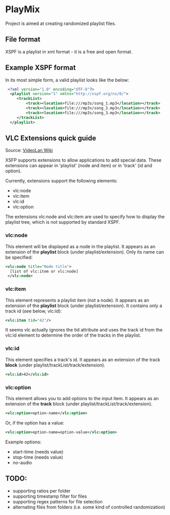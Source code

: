 # PlayMix

Project is aimed at creating randomized playlist files.

## File format
XSPF is a playlist in xml format - it is a free and open format.

## Example XSPF format
In its most simple form, a valid playlist looks like the below:

```xml
 <?xml version="1.0" encoding="UTF-8"?>
  <playlist version="1" xmlns="http://xspf.org/ns/0/">
     <trackList>
         <track><location>file:///mp3s/song_1.mp3</location></track>
         <track><location>file:///mp3s/song_2.mp3</location></track>
         <track><location>file:///mp3s/song_3.mp3</location></track>
     </trackList>
  </playlist>
```

## VLC Extensions quick guide
Source: [VideoLan Wiki](https://wiki.videolan.org/XSPF/)

XSFP supports extensions to allow applications to add special data. These extensions can appear in 'playlist' (node and item) or in 'track' (id and option).

Currently, extensions support the following elements:
* vlc:node
* vlc:item
* vlc:id
* vlc:option

The extensions vlc:node and vlc:item are used to specify how to display the playlist tree, which is not supported by standard XSPF.

### vlc:node

This element will be displayed as a node in the playlist. It appears as an extension of the **playlist** block (under playlist/extension). Only its name can be specified:
```xml
<vlc:node title="Node title">
  [list of vlc:item or vlc:node]
 </vlc:node>
```
### vlc:item

This element represents a playlist item (not a node). It appears as an extension of the **playlist** block (under playlist/extension). It contains only a track id (see below, vlc:id):
```xml
<vlc:item tid="42"/>
```
It seems vlc actually ignores the tid attribute and uses the track id from the vlc:id element to determine the order of the tracks in the playlist.
### vlc:id

This element specifies a track's id. It appears as an extension of the track **block** (under playlist/trackList/track/extension).
```xml
<vlc:id>42</vlc:id>
```
### vlc:option

This element allows you to add options to the input item. It appears as an extension of the **track** block (under playlist/trackList/track/extension).
```xml
<vlc:option>option-name</vlc:option>
```
Or, if the option has a value:

```xml
<vlc:option>option-name=option-value</vlc:option>
```
Example options:
* start-time (needs value)
* stop-time (needs value)
* no-audio

## TODO:
* supporting ratios per folder
* supporting timestamp filter for files
* supporting regex patterns for file selection
* alternating files from folders (i.e. some kind of controlled randomization)
